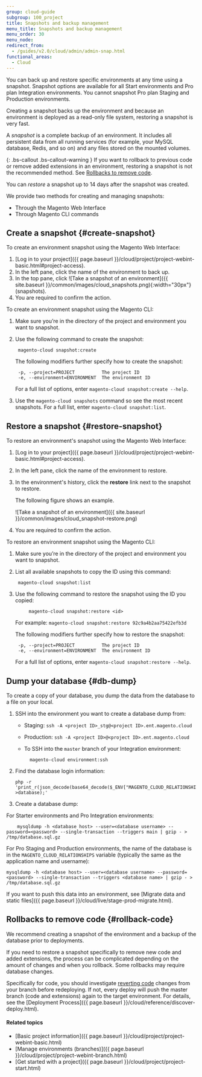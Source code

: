 ```yaml
---
group: cloud-guide
subgroup: 100_project
title: Snapshots and backup management
menu_title: Snapshots and backup management
menu_order: 30
menu_node:
redirect_from:
  - /guides/v2.0/cloud/admin/admin-snap.html
functional_areas:
  - Cloud
---
```


You can back up and restore specific environments at any time using a snapshot. Snapshot options are available for all Start environments and Pro plan Integration environments. You cannot snapshot Pro plan Staging and Production environments.

Creating a snapshot backs up the environment and because an environment is deployed as a read-only file system, restoring a snapshot is very fast.

A *snapshot* is a complete backup of an environment. It includes all
persistent data from all running services (for example, your MySQL database, Redis, and so on) and any files stored on the mounted volumes.

{: .bs-callout .bs-callout-warning }
If you want to rollback to previous code or remove added extensions in an environment, restoring a snapshot is not the recommended method. See [Rollbacks to remove code](#rollback-code).

You can *restore* a snapshot up to 14 days after the snapshot was created.

We provide two methods for creating and managing snapshots:

* Through the Magento Web Interface
* Through Magento CLI commands

## Create a snapshot {#create-snapshot}

To create an environment snapshot using the Magento Web Interface:

1.	[Log in to your project]({{ page.baseurl }}/cloud/project/project-webint-basic.html#project-access).
2.	In the left pane, click the name of the environment to back up.
3.	In the top pane, click ![Take a snapshot of an environment]({{ site.baseurl }}/common/images/cloud_snapshots.png){:width="30px"} (snapshots).
4.	You are required to confirm the action.

To create an environment snapshot using the Magento CLI:

1. Make sure you’re in the directory of the project and environment you want to snapshot.
2. Use the following command to create the snapshot:

		magento-cloud snapshot:create

	The following modifiers further specify how to create the snapshot:

		-p, --project=PROJECT          The project ID
		-e, --environment=ENVIRONMENT  The environment ID

	For a full list of options, enter `magento-cloud snapshot:create --help`.
3. Use the `magento-cloud snapshots` command so see the most recent snapshots. For a full list, enter `magento-cloud snapshot:list`.

## Restore a snapshot {#restore-snapshot}

To restore an environment's snapshot using the Magento Web Interface:

1.	[Log in to your project]({{ page.baseurl }}/cloud/project/project-webint-basic.html#project-access).
2.	In the left pane, click the name of the environment to restore.
3.	In the environment's history, click the **restore** link next to the snapshot to restore.

	The following figure shows an example.

	![Take a snapshot of an environment]({{ site.baseurl }}/common/images/cloud_snapshot-restore.png)
4.	You are required to confirm the action.

To restore an environment snapshot using the Magento CLI:

1. Make sure you’re in the directory of the project and environment you want to snapshot.
2. List all available snapshots to copy the ID using this command:

		magento-cloud snapshot:list
3. Use the following command to restore the snapshot using the ID you copied:

			magento-cloud snapshot:restore <id>

	For example: `magento-cloud snapshot:restore 92c9a4b2aa75422efb3d`

	The following modifiers further specify how to restore the snapshot:

		-p, --project=PROJECT          The project ID
		-e, --environment=ENVIRONMENT  The environment ID

	For a full list of options, enter `magento-cloud snapshot:restore --help`.

## Dump your database {#db-dump}

To create a copy of your database, you dump the data from the database to a file on your local.

1.	SSH into the environment you want to create a database dump from:

	*	Staging: `ssh -A <project ID>_stg@<project ID>.ent.magento.cloud`
	*	Production: `ssh -A <project ID>@<project ID>.ent.magento.cloud`
	* To SSH into the `master` branch of your Integration environment:

			magento-cloud environment:ssh
2.	Find the database login information:

		php -r 'print_r(json_decode(base64_decode($_ENV["MAGENTO_CLOUD_RELATIONSHIPS"]))->database);'
3.	Create a database dump:

  For Starter environments and Pro Integration environments:

		mysqldump -h <database host> --user=<database username> --password=<password> --single-transaction --triggers main | gzip - > /tmp/database.sql.gz

  For Pro Staging and Production environments, the name of the database is in the `MAGENTO_CLOUD_RELATIONSHIPS` variable (typically the same as the application name and username):

    mysqldump -h <database host> --user=<database username> --password=<password> --single-transaction --triggers <database name> | gzip - > /tmp/database.sql.gz

If you want to push this data into an environment, see [Migrate data and static files]({{ page.baseurl }}/cloud/live/stage-prod-migrate.html).

## Rollbacks to remove code {#rollback-code}

We recommend creating a snapshot of the environment and a backup of the database prior to deployments.

If you need to restore a snapshot specifically to remove new code and added extensions, the process can be complicated depending on the amount of changes and when you rollback. Some rollbacks may require database changes.

Specifically for code, you should investigate [reverting code](https://git-scm.com/docs/git-revert) changes from your branch before redeploying. If not, every deploy will push the master branch (code and extensions) again to the target environment. For details, see the [Deployment Process]({{ page.baseurl }}/cloud/reference/discover-deploy.html).

#### Related topics

*	[Basic project information]({{ page.baseurl }}/cloud/project/project-webint-basic.html)
*	[Manage environments (branches)]({{ page.baseurl }}/cloud/project/project-webint-branch.html)
*	[Get started with a project]({{ page.baseurl }}/cloud/project/project-start.html)
